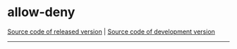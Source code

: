 # allow-deny
[Source code of released version](https://github.com/meteor/meteor/tree/master/packages/emitter-promise) | [Source code of development version](https://github.com/meteor/meteor/tree/devel/packages/emitter-promise)
***

